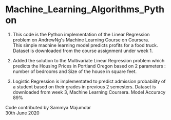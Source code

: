 # Machine_Learning_Algorithms_Python

1) This code is the Python implementation of the Linear Regression problem on AndrewNg's Machine Learning Course on Coursera.  
This simple machine learning model predicts profits for a food truck.  
Dataset is downloaded from the course assignment under week 1.      

2) Added the solution to the Multivariate Linear Regression problem which predicts the Housing Prices in Portland Oregon based on 2 parameters : number of bedrooms and 
Size of the house in square feet.    

3) Logistic Regression is implementated to predict admission probability of a student based on their grades in previous 2 semesters. Dataset is downloaded from week 3, Machine Learning Coursera. Model Accuracy 89%  


Code contributed by Sammya Majumdar   
30th June 2020
